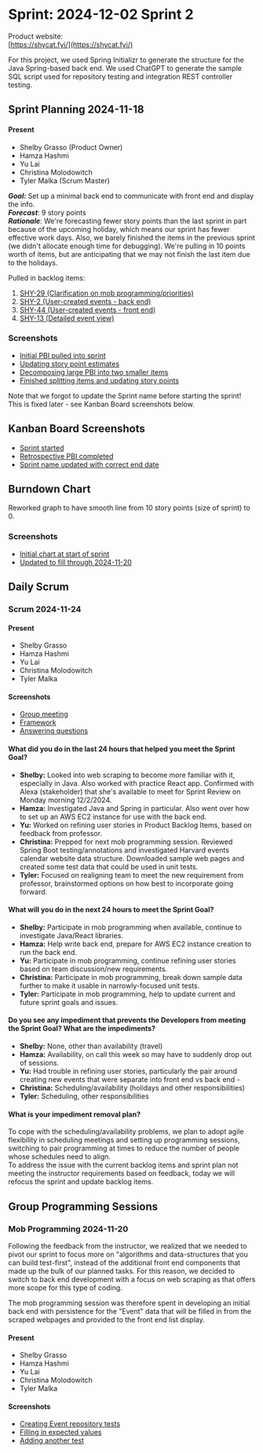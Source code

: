 # Sprint: 2024-12-02 Sprint 2

Product website:  
[https://shycat.fyi/](https://shycat.fyi/)

For this project, we used Spring Initializr to generate the structure for the Java Spring-based back end.  We used ChatGPT to generate the sample SQL script used for repository testing and integration REST controller testing.

## Sprint Planning 2024-11-18

#### Present
* Shelby Grasso (Product Owner)
* Hamza Hashmi
* Yu Lai
* Christina Molodowitch
* Tyler Malka (Scrum Master)

**_Goal:_** Set up a minimal back end to communicate with front end and display the info.  
**_Forecast_**: 9 story points  
**_Rationale_**: We're forecasting fewer story points than the last sprint in part because of the upcoming holiday, which means our sprint has fewer effective work days.  Also, we barely finished the items in the previous sprint (we didn't allocate enough time for debugging).  We're pulling in 10 points worth of items, but are anticipating that we may not finish the last item due to the holidays.

Pulled in backlog items:
1. [SHY-29 (Clarification on mob programming/priorities)](https://evilore.atlassian.net/browse/SHY-29)
2. [SHY-2 (User-created events - back end)](https://evilore.atlassian.net/browse/SHY-2)
3. [SHY-44 (User-created events - front end)](https://evilore.atlassian.net/browse/SHY-44)
4. [SHY-13 (Detailed event view)](https://evilore.atlassian.net/browse/SHY-13)

### Screenshots
* [Initial PBI pulled into sprint](images/screenshots/Sprint_2024-12-02/Screenshot%202024-11-18%20172853.png)
* [Updating story point estimates](images/screenshots/Sprint_2024-12-02/Screenshot%202024-11-18%20174249.png)
* [Decomposing large PBI into two smaller items](images/screenshots/Sprint_2024-12-02/Screenshot%202024-11-18%20174411.png)
* [Finished splitting items and updating story points](images/screenshots/Sprint_2024-12-02/Screenshot%202024-11-18%20175728.png)

Note that we forgot to update the Sprint name before starting the sprint!  This is fixed later - see Kanban Board screenshots below.

## Kanban Board Screenshots
* [Sprint started](images/screenshots/Sprint_2024-12-02/Screenshot%202024-11-18%20175906.png)
* [Retrospective PBI completed](images/screenshots/Sprint_2024-12-02/Screenshot%202024-11-18%20175912.png)
* [Sprint name updated with correct end date](images/screenshots/Sprint_2024-12-02/Screenshot%202024-11-18%20180216.png)

## Burndown Chart
Reworked graph to have smooth line from 10 story points (size of sprint) to 0.

### Screenshots
* [Initial chart at start of sprint](images/screenshots/Sprint_2024-12-02/Burndown%20screenshot%202024-11-20%20191045.png)
* [Updated to fill through 2024-11-20](images/screenshots/Sprint_2024-12-02/Burndown%20screenshot%202024-11-20%20191144.png)


## Daily Scrum

### Scrum 2024-11-24

#### Present
* Shelby Grasso
* Hamza Hashmi
* Yu Lai
* Christina Molodowitch
* Tyler Malka

#### Screenshots
* [Group meeting](images/screenshots/Sprint_2024-12-02/Screenshot%202024-11-24%20113545.png)
* [Framework](images/screenshots/Sprint_2024-12-02/Screenshot%202024-11-24%20113610.png)
* [Answering questions](images/screenshots/Sprint_2024-12-02/Screenshot%202024-11-24%20114738.png)

#### What did you do in the last 24 hours that helped you meet the Sprint Goal?
* **Shelby:** Looked into web scraping to become more familiar with it, especially in Java.  Also worked with practice React app.  Confirmed with Alexa (stakeholder) that she's available to meet for Sprint Review on Monday morning 12/2/2024.
* **Hamza:** Investigated Java and Spring in particular.  Also went over how to set up an AWS EC2 instance for use with the back end.
* **Yu:** Worked on refining user stories in Product Backlog Items, based on feedback from professor.
* **Christina:** Prepped for next mob programming session.  Reviewed Spring Boot testing/annotations and investigated Harvard events calendar website data structure.  Downloaded sample web pages and created some test data that could be used in unit tests.
* **Tyler:** Focused on realigning team to meet the new requirement from professor, brainstormed options on how best to incorporate going forward.

#### What will you do in the next 24 hours to meet the Sprint Goal?
* **Shelby:** Participate in mob programming when available, continue to investigate Java/React libraries.
* **Hamza:** Help write back end, prepare for AWS EC2 instance creation to run the back end.
* **Yu:** Participate in mob programming, continue refining user stories based on team discussion/new requirements.
* **Christina:** Participate in mob programming, break down sample data further to make it usable in narrowly-focused unit tests.
* **Tyler:** Participate in mob programming, help to update current and future sprint goals and issues.

#### Do you see any impediment that prevents the Developers from meeting the Sprint Goal? What are the impediments?
* **Shelby:** None, other than availability (travel)
* **Hamza:** Availability, on call this week so may have to suddenly drop out of sessions.
* **Yu:** Had trouble in refining user stories, particularly the pair around creating new events that were separate into front end vs back end - 
* **Christina:** Scheduling/availability (holidays and other responsibilities)
* **Tyler:** Scheduling, other responsibilities

#### What is your impediment removal plan?
To cope with the scheduling/availability problems, we plan to adopt agile flexibility in scheduling meetings and setting up programming sessions, switching to pair programming at times to reduce the number of people whose schedules need to align.  
To address the issue with the current backlog items and sprint plan not meeting the instructor requirements based on feedback, today we will refocus the sprint and update backlog items.

## Group Programming Sessions

### Mob Programming 2024-11-20
Following the feedback from the instructor, we realized that we needed to pivot our sprint to focus more on "algorithms and data-structures that you can build test-first", instead of the additional front end components that made up the bulk of our planned tasks.  For this reason, we decided to switch to back end development with a focus on web scraping as that offers more scope for this type of coding.

The mob programming session was therefore spent in developing an initial back end with persistence for the "Event" data that will be filled in from the scraped webpages and provided to the front end list display.

#### Present
* Shelby Grasso
* Hamza Hashmi
* Yu Lai
* Christina Molodowitch
* Tyler Malka

#### Screenshots
* [Creating Event repository tests](images/screenshots/Sprint_2024-12-02/Screenshot%202024-11-20%20193929.png)
* [Filling in expected values](images/screenshots/Sprint_2024-12-02/Screenshot%202024-11-20%20195228.png)
* [Adding another test](images/screenshots/Sprint_2024-12-02/Screenshot%202024-11-20%20203449.png)

